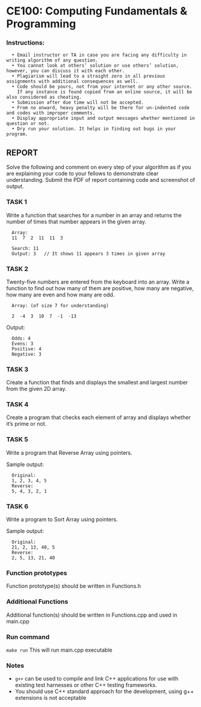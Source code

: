 # CE100: Computing Fundamentals & Programming 

### Instructions:

      • Email instructor or TA in case you are facing any difficulty in writing algorithm of any question.  
      • You cannot look at others’ solution or use others’ solution, however, you can discuss it with each other. 
      • Plagiarism will lead to a straight zero in all previous assignments with additional consequences as well.
      • Code should be yours, not from your internet or any other source.
        If any instance is found copied from an online source, it will be also considered as cheating.
      • Submission after due time will not be accepted.
      • From no onward, heavy penalty will be there for un-indented code and codes with improper comments.
      • Display appropriate input and output messages whether mentioned in question or not.
      • Dry run your solution. It helps in finding out bugs in your program.
     

## REPORT

Solve the following and comment on every step of your algorithm as if you are explaining your code to your fellows to demonstrate clear understanding. 
Submit the PDF of report containing code and screenshot of output. 

### TASK 1 

Write a function that searches for a number in an array and returns the number of times that number appears in the given array. 

      Array: 
      11  7  2  11  11  3

      Search: 11
      Output: 3   // It shows 11 appears 3 times in given array

### TASK 2 

Twenty-five numbers are entered from the keyboard into an array. Write a function to find out how many of them are positive, how many are negative, how many are even and how many are odd. 

      Array: (of size 7 for understanding)

      2  -4  3  10  7  -1  -13

Output:
      
      Odds: 4
      Evens: 3
      Positive: 4 
      Negative: 3


### TASK 3

Create a function that finds and displays the smallest and largest number from the given 2D array. 


### TASK 4

Create a program that checks each element of array and displays whether it’s prime or not.

### TASK 5

Write a program that Reverse Array using pointers.

Sample output:
      
      Original:
      1, 2, 3, 4, 5
      Reverse:
      5, 4, 3, 2, 1

### TASK 6

Write a program to Sort Array using pointers.

Sample output:

      Original:
      21, 2, 13, 40, 5
      Reverse:
      2, 5, 13, 21, 40



### Function prototypes

Function prototype(s) should be written in Functions.h

### Additional Functions

Additional function(s) should be written in Functions.cpp and used in main.cpp


### Run command

`make run`  This will run main.cpp executable 

### Notes

- `g++` can be used to compile and link C++ applications for use with existing test harnesses or other C++ testing frameworks.
- You should use C++ standard approach for the development, using g++ extensions is not acceptable 

